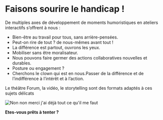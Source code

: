 
# Faisons sourire le handicap !

De multiples axes de développement de moments humoristiques en ateliers interactifs s’offrent à nous :

*	Bien-être au travail pour tous, sans arrière-pensées.
*	Peut-on rire de tout ? de nous-mêmes avant tout !
*	La différence est partout, ouvrons les yeux.
*	Mobiliser sans être moralisateur.
*	Nous pouvons faire germer des actions collaboratives nouvelles et durables.
*	Posture ou engagement ?
*	Cherchons le clown qui est en nous.Passer de la différence et de l’indifférence à l’intérêt et à l’action.


Le théâtre Forum, la vidéo, le storytelling sont des formats adaptés à ces sujets délicats

![Non non merci j'ai déjà tout ce qu'il me faut](http://i.imgur.com/jW3mjYV.gif)

**Etes-vous prêts à tenter ?**
